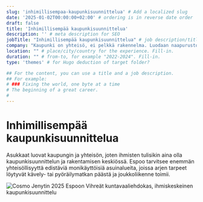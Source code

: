 ```yaml
---
slug: 'inhimillisempaa-kaupunkisuunnittelua' # Add a localized slug
date: '2025-01-02T00:00:00+02:00' # ordering is in reverse date order
draft: false
title: 'Inhimillisempää kaupunkisuunnittelua'
description: '' # meta description for SEO
jobTitle: "Inhimillisempää kaupunkisuunnittelua" # job description/title. Fill-in
company: "Kaupunki on yhteisö, ei pelkkä rakennelma. Luodaan naapurustoja, joissa arki sujuu helposti ja ihmiset kohtaavat." # name of the company you worked for. Fill-in
location: "" # place/city/country for the experience. Fill-in.
duration: "" # from-to, for example "2022-2024". Fill-in.
type: 'themes' # for Hugo deduction of target folder?

## For the content, you can use a title and a job description.
## For example:
# ### Fixing the world, one byte at a time
# The beginning of a great career. 
# 
---
```


# Inhimillisempää kaupunkisuunnittelua

Asukkaat luovat kaupungin ja yhteisön, joten ihmisten tulisikin aina olla kaupunkisuunnittelun ja rakentamisen keskiössä. Espoo tarvitsee enemmän yhteisöllisyyttä edistäviä monikäyttöisiä asuinalueita, joissa arjen tarpeet löytyvät kävely- tai pyöräilymatkan päästä ja joukkoliikenne toimii.

![Cosmo Jenytin 2025 Espoon Vihreät kuntavaaliehdokas, ihmiskeskeinen kaupunkisuunnittelu](Cosmo-Jenytin-2025-kuntavaalit-ehdokas-vihreät-espoo-ihmiskeskeinen-kaupunkisuunnittelu.jpg)
